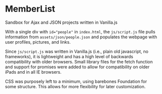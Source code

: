 # MemberList
Sandbox for Ajax and JSON projects written in Vanilla.js

With a single div with `id="people"` in `index.html`, the `js/script.js` file pulls information from `assets/json/people.json` and populates the webpage with user profiles, pictures, and links.

Since `js/script.js` was written in Vanilla.js (i.e., plain old javascript, no frameworks), it is lightweight and has a high level of backwards compatibility with older browsers. Small library files for the fetch function and support for promises were added to allow for compatibility on older iPads and in all IE browsers.

CSS was purposely left to a minimum, using barebones Foundation for some structure. This allows for more flexibility for later customization.
